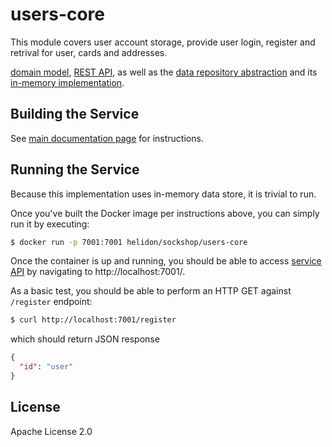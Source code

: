 # users-core

This module covers user account storage, provide user login, register and 
retrival for user, cards and addresses.

[domain model](./src/main/java/io/helidon/examples/sockshop/users/User.java), 
[REST API](./src/main/java/io/helidon/examples/sockshop/users/UserResource.java), as well as the
[data repository abstraction](./src/main/java/io/helidon/examples/sockshop/users/UserRepository.java) 
and its [in-memory implementation](./src/main/java/io/helidon/examples/sockshop/users/DefaultUserRepository.java).

## Building the Service

See [main documentation page](../README.md#building-the-service) for instructions.

## Running the Service

Because this implementation uses in-memory data store, it is trivial to run.

Once you've built the Docker image per instructions above, you can simply run it by executing:

```bash
$ docker run -p 7001:7001 helidon/sockshop/users-core
``` 

Once the container is up and running, you should be able to access [service API](../README.md#api) 
by navigating to http://localhost:7001/.

As a basic test, you should be able to perform an HTTP GET against `/register` endpoint:

```bash
$ curl http://localhost:7001/register
``` 
which should return JSON response
```json
{
  "id": "user"
}
```

## License

Apache License 2.0
